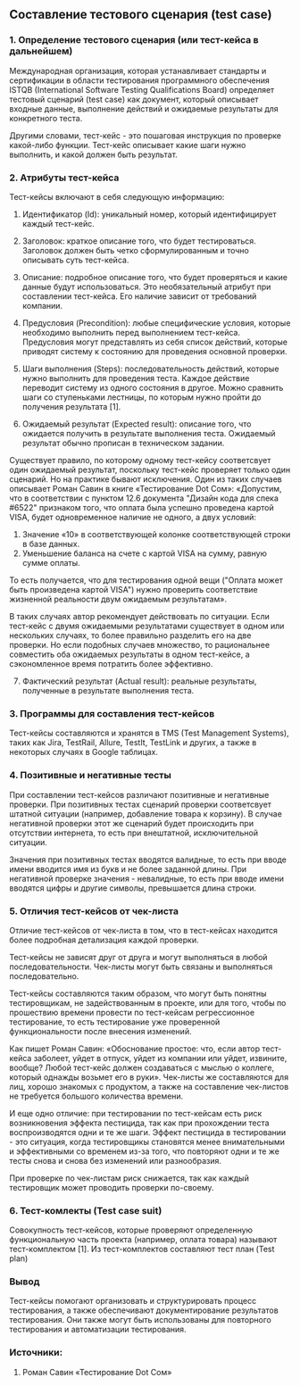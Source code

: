 ## Составление тестового сценария (test case)

### 1. Определение тестового сценария (или тест-кейса в дальнейшем)

Международная организация, которая устанавливает стандарты и сертификации в области тестирования программного обеспечения ISTQB (International Software Testing Qualifications Board) определяет тестовый сценарий (test case)  как документ, который описывает входные данные, выполнение действий и ожидаемые результаты для конкретного теста.

Другими словами, тест-кейс - это пошаговая инструкция по проверке какой-либо функции. Тест-кейс описывает какие шаги нужно выполнить, и какой должен быть результат. 

### 2. Атрибуты тест-кейса

Тест-кейсы включают в себя следующую информацию:
1. Идентификатор (Id): уникальный номер, который идентифицирует каждый тест-кейс.

2. Заголовок: краткое описание того, что будет тестироваться. Заголовок должен быть четко сформулированным и точно описывать суть тест-кейса.

3. Описание: подробное описание того, что будет проверяться и какие данные будут использоваться. Это необязательный атрибут при составлении тест-кейса. Его наличие зависит от требований компании. 

4. Предусловия (Precondition): любые специфические условия, которые необходимо выполнить перед выполнением тест-кейса. Предусловия могут представлять из себя список действий, которые приводят систему к состоянию для проведения основной проверки. 

5. Шаги выполнения (Steps): последовательность действий, которые нужно выполнить для проведения теста. Каждое действие переводит систему из одного состояния в другое. Можно сравнить шаги со ступеньками лестницы, по которым нужно пройти до получения результата [1]. 

6. Ожидаемый результат (Expected result): описание того, что ожидается получить в результате выполнения теста. Ожидаемый результат обычно прописан в техническом задании.  

Существует правило, по которому одному тест-кейсу соответсвует один ожидаемый результат, поскольку тест-кейс проверяет только один сценарий. Но на практике бывают исключения. Один из таких случаев описывает Роман Савин в книге «Тестирование Dot Сом»: 
«Допустим, что в соответствии с пунктом 12.6 документа "Дизайн кода для спека #6522" признаком того, что оплата была успешно проведена картой VISA, будет одновременное наличие не одного, а двух условий: 
1. Значение «10» в соответствующей колонке соответствующей строки в базе данных. 
2. Уменьшение баланса на счете с картой VISA на сумму, равную сумме оплаты. 

То есть получается, что для тестирования одной вещи ("Оплата может быть произведена картой VISA") нужно проверить соответствие жизненной реальности двум ожидаемым результатам». 

В таких случаях автор рекомендует действовать по ситуации. Если тест-кейс с двумя ожидаемыми результатами существует в одном или нескольких случаях, то более правильно разделить его на две проверки. Но если подобных случаев множество, то рациональнее совместить оба ожидаемых результаты в одном тест-кейсе, а сэкономленное время потратить более эффективно. 

7. Фактический результат (Actual result): реальные результаты, полученные в результате выполнения теста.

### 3. Программы для составления тест-кейсов

Тест-кейсы составляются и хранятся в TMS (Test Management Systems), таких как Jira, TestRail, Allure, TestIt, TestLink и других, а также в некоторых случаях в Google таблицах. 

### 4. Позитивные и негативные тесты

При составлении тест-кейсов различают позитивные и негативные проверки. 
При позитивных тестах сценарий проверки соответсвует штатной ситуации (например, добавление товара к корзину). В случае негативной проверки  этот же сценарий будет происходить при отсутствии интернета, то есть при внештатной, исключительной ситуации. 

Значения при позитивных тестах вводятся валидные, то есть при вводе имени вводится имя из букв и не более заданной длины. При негативной проверке значения - невалидные, то есть при вводе имени вводятся цифры и другие символы, превышается длина строки. 

### 5. Отличия тест-кейсов от чек-листа 

Отличие тест-кейсов от чек-листа в том, что в тест-кейсах находится более подробная детализация каждой проверки. 

Тест-кейсы не зависят друг от друга и могут выполняться в любой последовательности. Чек-листы могут быть связаны и выполняться последовательно. 

Тест-кейсы составляются таким образом, что могут быть понятны тестировщикам, не задействованным в проекте, или для того, чтобы по прошествию времени провести по тест-кейсам регрессионное тестирование, то есть тестирование уже проверенной функциональности после внесения  изменений. 

Как пишет Роман Савин: «Обоснование простое: что, если автор тест-кейса заболеет, уйдет в отпуск, уйдет из компании или уйдет, извините, вообще? Любой тест-кейс должен создаваться с мыслью о коллеге, который однажды возьмет его в руки». 
Чек-листы же составляются для лиц, хорошо знакомых с продуктом, а также  на составление чек-листов не требуется большого количества времени. 

И еще одно отличие: при тестировании по тест-кейсам есть риск возникновения эффекта пестицида, так как при прохождении теста воспроизводятся одни и те же шаги. Эффект пестицида в тестировании - это ситуация, когда тестировщикы становятся менее внимательными и эффективными со временем из-за того, что повторяют одни и те же тесты снова и снова без изменений или разнообразия.

При проверке по чек-листам риск снижается, так как каждый тестировщик может проводить проверки по-своему. 

### 6. Тест-комлекты (Test case suit)

Совокупность тест-кейсов, которые проверяют определенную функциональную часть проекта (например, оплата товара) называют тест-комплектом [1]. 
Из тест-комплектов составляют тест план (Test plan)  

### Вывод
Тест-кейсы помогают организовать и структурировать процесс тестирования, а также обеспечивают документирование результатов тестирования. Они также могут быть использованы для повторного тестирования и автоматизации тестирования.

### Источники: 
1. Роман Савин «Тестирование Dot Сом»
